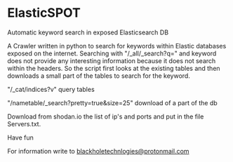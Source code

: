# ElasticSPOT
Automatic keyword search in exposed Elasticsearch DB

A Crawler written in python to search for keywords within Elastic databases exposed on the internet. 
Searching with "/_all/_search?q=" and keyword does not provide any interesting information because it does not search within the headers. So the script first looks at the existing tables and then downloads a small part of the tables to search for the keyword.

"/_cat/indices?v" query tables

"/nametable/_search?pretty=true&size=25" download of a part of the db

Download from shodan.io the list of ip's and ports and put in the file Servers.txt. 

Have fun

For information write to blackholetechnlogies@protonmail.com

